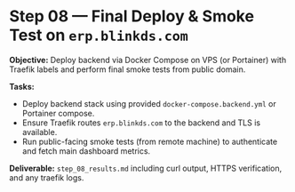 # Step 08 — Final Deploy & Smoke Test on `erp.blinkds.com`


**Objective:** Deploy backend via Docker Compose on VPS (or Portainer) with Traefik labels and perform final smoke tests from public domain.


**Tasks:**
- Deploy backend stack using provided `docker-compose.backend.yml` or Portainer compose.
- Ensure Traefik routes `erp.blinkds.com` to the backend and TLS is available.
- Run public-facing smoke tests (from remote machine) to authenticate and fetch main dashboard metrics.


**Deliverable:** `step_08_results.md` including curl output, HTTPS verification, and any traefik logs.
